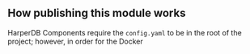 ## How publishing this module works

HarperDB Components require the `config.yaml` to be in the root of the project; however, in order for the Docker
